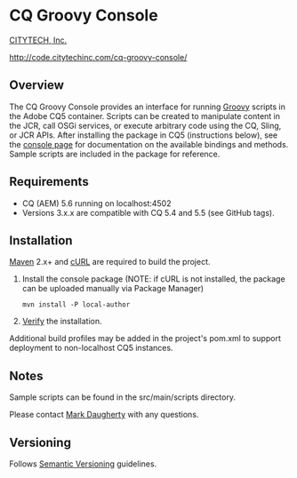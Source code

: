 # CQ Groovy Console

[CITYTECH, Inc.](http://www.citytechinc.com)

http://code.citytechinc.com/cq-groovy-console/

## Overview

The CQ Groovy Console provides an interface for running [Groovy](http://groovy.codehaus.org/) scripts in the Adobe CQ5 container.  Scripts can be created to manipulate content in the JCR, call OSGi services, or execute arbitrary code using the CQ, Sling, or JCR APIs.  After installing the package in CQ5 (instructions below), see the [console page](http://localhost:4502/etc/groovyconsole.html) for documentation on the available bindings and methods.  Sample scripts are included in the package for reference.

## Requirements

* CQ (AEM) 5.6 running on localhost:4502
* Versions 3.x.x are compatible with CQ 5.4 and 5.5 (see GitHub tags).

## Installation

[Maven](http://maven.apache.org/) 2.x+ and [cURL](http://curl.haxx.se/) are required to build the project.

1.  Install the console package (NOTE: if cURL is not installed, the package can be uploaded manually via Package Manager)

        mvn install -P local-author

2.  [Verify](http://localhost:4502/groovyconsole) the installation.

Additional build profiles may be added in the project's pom.xml to support deployment to non-localhost CQ5 instances.

## Notes

Sample scripts can be found in the src/main/scripts directory.

Please contact [Mark Daugherty](mailto:mdaugherty@citytechinc.com) with any questions.

## Versioning

Follows [Semantic Versioning](http://semver.org/) guidelines.